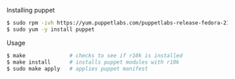 Installing puppet

```bash
$ sudo rpm -ivh https://yum.puppetlabs.com/puppetlabs-release-fedora-21.noarch.rpm
$ sudo yum -y install puppet
```

Usage

```bash
$ make              # checks to see if r10k is installed
$ make install      # installs puppet modules with r10k
$ sudo make apply   # applies puppet manifest
```
